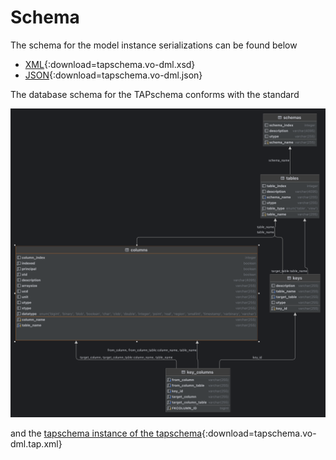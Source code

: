 Schema
======

The schema for the model instance serializations can be found below

* [XML](generated/schema/tapschema.vo-dml.xsd){:download=tapschema.vo-dml.xsd}
* [JSON](generated/schema/tapschema.vo-dml.json){:download=tapschema.vo-dml.json}

The database schema for the TAPschema conforms with the standard


![TAP Schema Database model](./TAP_SCHEMA.png)


and the [tapschema instance of the tapschema](generated/schema/tapschema.vo-dml.tap.xml){:download=tapschema.vo-dml.tap.xml}